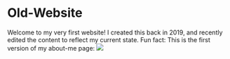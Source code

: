 # Old-Website

Welcome to my very first website! I created this back in 2019, and recently edited the content to reflect my current state. 
Fun fact: This is the first version of my about-me page:
<img src="https://ibb.co/x6rzZfC">
